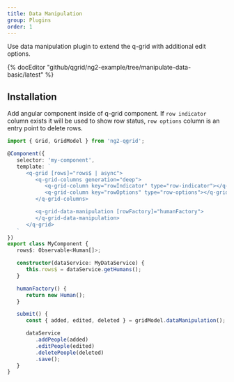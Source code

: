 ```yaml
---
title: Data Manipulation
group: Plugins
order: 1
---
```


Use data manipulation plugin to extend the q-grid with additional edit options. 

{% docEditor "github/qgrid/ng2-example/tree/manipulate-data-basic/latest" %}

## Installation

<!-- Add data manipulation module to imports section.

```typescript
import { GridModule } from 'ng2-qgrid';
import { ThemeModule } from 'ng2-qgrid/theme/material';
import { DataManipulationModule } from 'ng2-qgrid/plugin/data-manipulation';

@NgModule({
   imports: [
      GridModule,
      ThemeModule,
      ConditionBuilderModule
   ]
})
export class DataManipulationModule {
}
``` -->

Add angular component inside of q-grid component. If `row indicator` column exists it will be used to show row status, `row options` column is an entry point to delete rows.

```typescript
import { Grid, GridModel } from 'ng2-qgrid';

@Component({
   selector: 'my-component',
   template: `
      <q-grid [rows]="rows$ | async">
         <q-grid-columns generation="deep">
            <q-grid-column key="rowIndicator" type="row-indicator"></q-grid-column>
            <q-grid-column key="rowOptions" type="row-options"></q-grid-column>
         </q-grid-columns>

         <q-grid-data-manipulation [rowFactory]="humanFactory">
         </q-grid-data-manipulation>
      </q-grid>
   `
})
export class MyComponent {
   rows$: Observable<Human[]>;

   constructor(dataService: MyDataService) {
      this.rows$ = dataService.getHumans();
   }

   humanFactory() {
      return new Human();
   }

   submit() {
      const { added, edited, deleted } = gridModel.dataManipulation();

      dataService
         .addPeople(added)
         .editPeople(edited)
         .deletePeople(deleted)
         .save();
   }
}
```